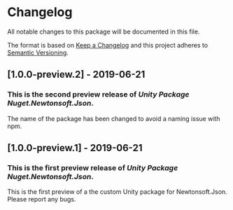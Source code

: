 # Changelog
All notable changes to this package will be documented in this file.

The format is based on [Keep a Changelog](http://keepachangelog.com/en/1.0.0/)
and this project adheres to [Semantic Versioning](http://semver.org/spec/v2.0.0.html).

## [1.0.0-preview.2] - 2019-06-21

### This is the second preview release of *Unity Package Nuget.Newtonsoft.Json*.

The name of the package has been changed to avoid a naming issue with npm.

## [1.0.0-preview.1] - 2019-06-21

### This is the first preview release of *Unity Package Nuget.Newtonsoft.Json*.

This is the first preview of a the custom Unity package for Newtonsoft.Json. Please report any bugs.
